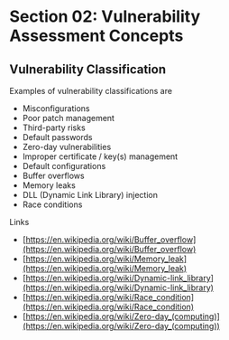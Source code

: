 # Section 02: Vulnerability Assessment Concepts

## Vulnerability Classification
Examples of vulnerability classifications are
- Misconfigurations
- Poor patch management
- Third-party risks
- Default passwords
- Zero-day vulnerabilities
- Improper certificate / key(s) management
- Default configurations
- Buffer overflows
- Memory leaks
- DLL (Dynamic Link Library) injection
- Race conditions

Links
- [https://en.wikipedia.org/wiki/Buffer_overflow](https://en.wikipedia.org/wiki/Buffer_overflow)
- [https://en.wikipedia.org/wiki/Memory_leak](https://en.wikipedia.org/wiki/Memory_leak)
- [https://en.wikipedia.org/wiki/Dynamic-link_library](https://en.wikipedia.org/wiki/Dynamic-link_library)
- [https://en.wikipedia.org/wiki/Race_condition](https://en.wikipedia.org/wiki/Race_condition)
- [https://en.wikipedia.org/wiki/Zero-day_(computing)](https://en.wikipedia.org/wiki/Zero-day_(computing))
